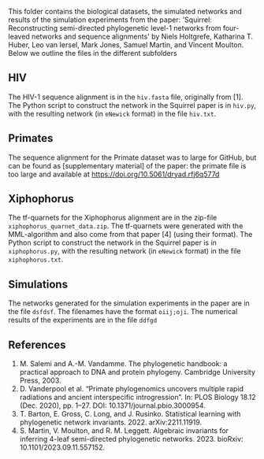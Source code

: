 This folder contains the biological datasets, the simulated networks and results of the simulation experiments from the paper:
'Squirrel: Reconstructing semi-directed phylogenetic level-1 networks from four-leaved networks and sequence alignments' by Niels Holtgrefe, Katharina T. Huber, Leo van Iersel, Mark Jones, Samuel Martin, and Vincent Moulton. Below we outline the files in the different subfolders

## HIV
The HIV-1 sequence alignment is in the `hiv.fasta` file, originally from [1]. The Python script to construct the network in the Squirrel paper is in `hiv.py`, with the resulting network (in `eNewick` format) in the file `hiv.txt`.

## Primates
The sequence alignment for the Primate dataset was to large for GitHub, but can be found as [supplementary material] of the paper:
the primate file is too large and available at https://doi.org/10.5061/dryad.rfj6q577d

## Xiphophorus
The tf-quarnets for the Xiphophorus alignment are in the zip-file `xiphophorus_quarnet_data.zip`. The tf-quarnets were generated with the MML-algorithm  and also come from that paper [4] (using their format). The Python script to construct the network in the Squirrel paper is in `xiphophorus.py`, with the resulting network (in `eNewick` format) in the file `xiphophorus.txt`.

## Simulations
The networks generated for the simulation experiments in the paper are in the file `dsfdsf`. The filenames have the format `oiij;oji`. The numerical results of the experiments are in the file `ddfgd`

## References

1. M. Salemi and A.-M. Vandamme. The phylogenetic handbook: a practical approach to DNA and protein phylogeny. Cambridge University Press, 2003.
2. D. Vanderpool et al. “Primate phylogenomics uncovers multiple rapid radiations and ancient interspecific introgression”. In: PLOS Biology 18.12 (Dec. 2020), pp. 1–27. DOI: 10.1371/journal.pbio.3000954.
3. T. Barton, E. Gross, C. Long, and J. Rusinko. Statistical learning with phylogenetic network invariants. 2022. arXiv:2211.11919.
4. S. Martin, V. Moulton, and R. M. Leggett. Algebraic invariants for inferring 4-leaf semi-directed phylogenetic networks. 2023. bioRxiv: 10.1101/2023.09.11.557152.
